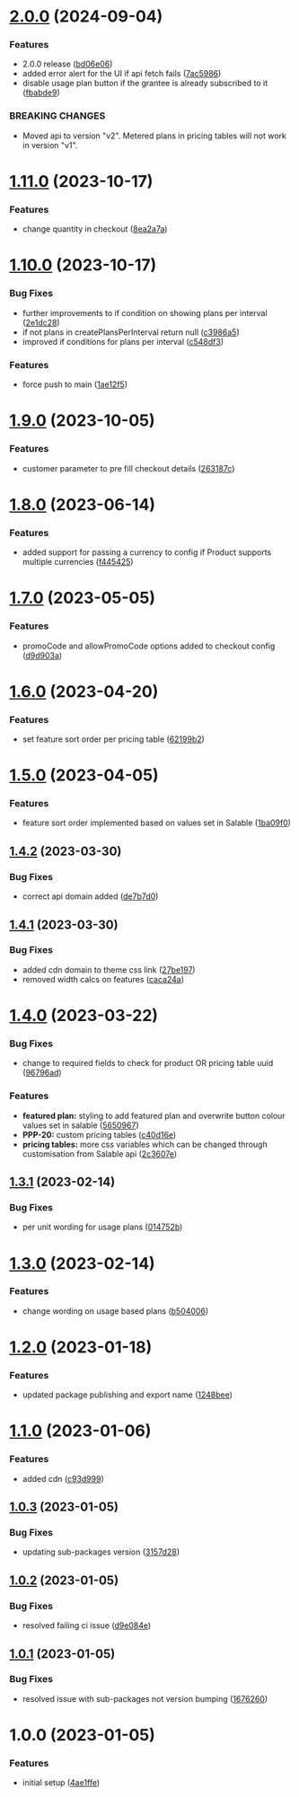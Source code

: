 # [2.0.0](https://github.com/Salable/js-sdk/compare/v1.11.0...v2.0.0) (2024-09-04)


### Features

* 2.0.0 release ([bd06e06](https://github.com/Salable/js-sdk/commit/bd06e06ea65a2ea81dd0456228719022576d001f))
* added error alert for the UI if api fetch fails ([7ac5986](https://github.com/Salable/js-sdk/commit/7ac59867adeff999cbb0aab6581ff75592322535))
* disable usage plan button if the grantee is already subscribed to it ([fbabde9](https://github.com/Salable/js-sdk/commit/fbabde9fcd43b28c5528db74da3a17c2155cd98d))


### BREAKING CHANGES

* Moved api to version "v2".
Metered plans in pricing tables will not work in version "v1".

# [1.11.0](https://github.com/Salable/js-sdk/compare/v1.10.0...v1.11.0) (2023-10-17)

### Features

- change quantity in checkout ([8ea2a7a](https://github.com/Salable/js-sdk/commit/8ea2a7a3df51e114ffbd039d4536f5a86921d139))

# [1.10.0](https://github.com/Salable/js-sdk/compare/v1.9.0...v1.10.0) (2023-10-17)

### Bug Fixes

- further improvements to if condition on showing plans per interval ([2e1dc28](https://github.com/Salable/js-sdk/commit/2e1dc281753b9a6106ddbd31f96317cd968df04e))
- if not plans in createPlansPerInterval return null ([c3986a5](https://github.com/Salable/js-sdk/commit/c3986a51f42fd73453df7d77cbda46e7d44570b4))
- improved if conditions for plans per interval ([c548df3](https://github.com/Salable/js-sdk/commit/c548df3d9d31288adea01078ba4e358c3ccf5263))

### Features

- force push to main ([1ae12f5](https://github.com/Salable/js-sdk/commit/1ae12f544ad257eb7a201be22b685929be266352))

# [1.9.0](https://github.com/Salable/js-sdk/compare/v1.8.0...v1.9.0) (2023-10-05)

### Features

- customer parameter to pre fill checkout details ([263187c](https://github.com/Salable/js-sdk/commit/263187c966b316cf6bbef6406835630cb5962bae))

# [1.8.0](https://github.com/Salable/js-sdk/compare/v1.7.0...v1.8.0) (2023-06-14)

### Features

- added support for passing a currency to config if Product supports multiple currencies ([f445425](https://github.com/Salable/js-sdk/commit/f4454255cada7d8fb9b9012abc17554518f09443))

# [1.7.0](https://github.com/Salable/js-sdk/compare/v1.6.0...v1.7.0) (2023-05-05)

### Features

- promoCode and allowPromoCode options added to checkout config ([d9d903a](https://github.com/Salable/js-sdk/commit/d9d903a5ba18530235257b9561b6c8ed4b11dfb2))

# [1.6.0](https://github.com/Salable/js-sdk/compare/v1.5.0...v1.6.0) (2023-04-20)

### Features

- set feature sort order per pricing table ([62199b2](https://github.com/Salable/js-sdk/commit/62199b2ddeaf60317285fa0af95ad92b55be2078))

# [1.5.0](https://github.com/Salable/js-sdk/compare/v1.4.2...v1.5.0) (2023-04-05)

### Features

- feature sort order implemented based on values set in Salable ([1ba09f0](https://github.com/Salable/js-sdk/commit/1ba09f065cbfc736cffb775b60db0e53f19daad8))

## [1.4.2](https://github.com/Salable/js-sdk/compare/v1.4.1...v1.4.2) (2023-03-30)

### Bug Fixes

- correct api domain added ([de7b7d0](https://github.com/Salable/js-sdk/commit/de7b7d0890580aba50fc15d7118c2bdebd2c8bcc))

## [1.4.1](https://github.com/Salable/js-sdk/compare/v1.4.0...v1.4.1) (2023-03-30)

### Bug Fixes

- added cdn domain to theme css link ([27be197](https://github.com/Salable/js-sdk/commit/27be197714895cfe57c32a410805bc96ab956db7))
- removed width calcs on features ([caca24a](https://github.com/Salable/js-sdk/commit/caca24af62456225c0ed57bfcd02711f7d80271d))

# [1.4.0](https://github.com/Salable/js-sdk/compare/v1.3.1...v1.4.0) (2023-03-22)

### Bug Fixes

- change to required fields to check for product OR pricing table uuid ([96796ad](https://github.com/Salable/js-sdk/commit/96796ade3a5d1ac04e123d990bc3074f79f3633a))

### Features

- **featured plan:** styling to add featured plan and overwrite button colour values set in salable ([5650967](https://github.com/Salable/js-sdk/commit/56509676889c6f477aac1f2673b4d81de69e462a))
- **PPP-20:** custom pricing tables ([c40d16e](https://github.com/Salable/js-sdk/commit/c40d16ee47035663be4a636faca1e3228d3ff998))
- **pricing tables:** more css variables which can be changed through customisation from Salable api ([2c3607e](https://github.com/Salable/js-sdk/commit/2c3607e9db1f99de628fb5509bc140eacdba7d49))

## [1.3.1](https://github.com/Salable/js-sdk/compare/v1.3.0...v1.3.1) (2023-02-14)

### Bug Fixes

- per unit wording for usage plans ([014752b](https://github.com/Salable/js-sdk/commit/014752b90f44cd63fa7bdd8681ff232bf4e7edd5))

# [1.3.0](https://github.com/Salable/js-sdk/compare/v1.2.0...v1.3.0) (2023-02-14)

### Features

- change wording on usage based plans ([b504006](https://github.com/Salable/js-sdk/commit/b504006e31ba8ffa200bb5f69231a8684a0e5613))

# [1.2.0](https://github.com/Salable/js-sdk/compare/v1.1.0...v1.2.0) (2023-01-18)

### Features

- updated package publishing and export name ([1248bee](https://github.com/Salable/js-sdk/commit/1248bee20f63110ad8a2f9534997d6bc552346c0))

# [1.1.0](https://github.com/Salable/js-sdk/compare/v1.0.3...v1.1.0) (2023-01-06)

### Features

- added cdn ([c93d999](https://github.com/Salable/js-sdk/commit/c93d9995bde91f9d74df9efd0dd4714c08fb38c6))

## [1.0.3](https://github.com/Salable/js-sdk/compare/v1.0.2...v1.0.3) (2023-01-05)

### Bug Fixes

- updating sub-packages version ([3157d28](https://github.com/Salable/js-sdk/commit/3157d28805f04193017eb967dabdf8488eaba443))

## [1.0.2](https://github.com/Salable/js-sdk/compare/v1.0.1...v1.0.2) (2023-01-05)

### Bug Fixes

- resolved failing ci issue ([d9e084e](https://github.com/Salable/js-sdk/commit/d9e084ef2eb65691d6f08b4345820b7d879ae500))

## [1.0.1](https://github.com/Salable/js-sdk/compare/v1.0.0...v1.0.1) (2023-01-05)

### Bug Fixes

- resolved issue with sub-packages not version bumping ([1676260](https://github.com/Salable/js-sdk/commit/16762607e6322b4c1901780cd4aa7eebecdb1b1a))

# 1.0.0 (2023-01-05)

### Features

- initial setup ([4ae1ffe](https://github.com/Salable/js-sdk/commit/4ae1ffe9393931e55184b45d4d1d72fa08334cb4))
